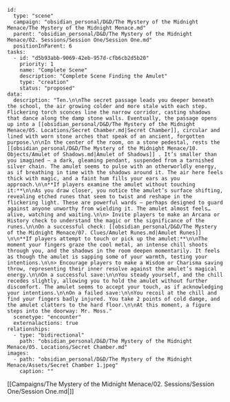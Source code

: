 
```RpgManager4
id: 
  type: "scene"
  campaign: "obsidian_personal/D&D/The Mystery of the Midnight Menace/The Mystery of the Midnight Menace.md"
  parent: "obsidian_personal/D&D/The Mystery of the Midnight Menace/02. Sessions/Session One/Session One.md"
  positionInParent: 6
tasks: 
  - id: "d5b93abb-9069-42eb-957d-cfb6cb2d5b20"
    priority: 1
    name: "Complete Scene"
    description: "Complete Scene Finding the Amulet"
    type: "creation"
    status: "proposed"
data: 
  description: "Ten.\n\nThe secret passage leads you deeper beneath the school, the air growing colder and more stale with each step. Flickering torch sconces line the narrow corridor, casting shadows that dance along the damp stone walls. Eventually, the passage opens up into a [[obsidian_personal/D&D/The Mystery of the Midnight Menace/05. Locations/Secret Chamber.md|Secret Chamber]], circular and lined with worn stone arches that speak of an ancient, forgotten purpose.\n\nIn the center of the room, on a stone pedestal, rests the [[obsidian_personal/D&D/The Mystery of the Midnight Menace/10. Objects/Amulet of Shadows.md|Amulet of Shadows]] . It’s smaller than you imagined — a dark, gleaming pendant, suspended from a tarnished silver chain. The amulet seems to pulse with an otherworldly energy, as if breathing in time with the shadows around it. The air here feels thick with magic, and a faint hum fills your ears as you approach.\n\n**If players examine the amulet without touching it:**\n\nAs you draw closer, you notice the amulet’s surface shifting, revealing etched runes that seem to twist and reshape in the flickering light. These are powerful wards — perhaps designed to guard against anyone unworthy from wielding it. The amulet almost feels… alive, watching and waiting.\n\n> Invite players to make an Arcana or History check to understand the magic or the significance of the runes.\n\nOn a successful check: [[obsidian_personal/D&D/The Mystery of the Midnight Menace/07. Clues/Amulet Runes.md|Amulet Runes]] \n\n**If players attempt to touch or pick up the amulet:**\n\nThe moment your fingers graze the cool metal, an intense chill shoots through you, and the shadows in the room deepen momentarily. It feels as though the amulet is sapping some of your warmth, testing your intentions.\n\n> Encourage players to make a Wisdom or Charisma saving throw, representing their inner resolve against the amulet’s magical energy.\n\nOn a successful save:\n\nYou steady yourself, and the chill recedes slightly, allowing you to hold the amulet without further discomfort. The amulet seems to accept your touch, as if acknowledging your intentions.\n\nOn a failed save:\n\nYou recoil at the chill and find your fingers badly injured. You take 2 points of cold damge, and the amulet clatters to the hard floor.\n\nAt this moment, a figure steps into the doorway: Mr. Moss."
  scenetype: "encounter"
  externalactions: true
relationships: 
  - type: "bidirectional"
    path: "obsidian_personal/D&D/The Mystery of the Midnight Menace/05. Locations/Secret Chamber.md"
images: 
  - path: "obsidian_personal/D&D/The Mystery of the Midnight Menace/Assets/Secret Chamber 1.jpeg"
    caption: ""
```





































































































































































































































































































































































































































































































































































































































































































































































































































































































































































































































































































































































































































































































































































































































































































































































































































































































































































































































































































































































































































































































































































































































































































































































































































































































































































































































































































































































































































































































































































































































































































































































































































































































































































































































































































































































































































































































































































































































































































































































































































































































































































































































































































































































































































































































































































































































































































































































































































































































































































































































































































































































































































































































































































































































































































































































































































































































































































































































































































































































































































































































































































































































































































































































































































































































































































































































































































































































































































































































































































































































































































[[Campaigns/The Mystery of the Midnight Menace/02. Sessions/Session One/Session One.md|]]